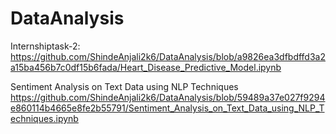 # DataAnalysis

Internshiptask-2:
https://github.com/ShindeAnjali2k6/DataAnalysis/blob/a9826ea3dfbdffd3a2a15ba456b7c0df15b6fada/Heart_Disease_Predictive_Model.ipynb


Sentiment Analysis on Text Data using NLP Techniques
https://github.com/ShindeAnjali2k6/DataAnalysis/blob/59489a37e027f9294e860114b4665e8fe2b55791/Sentiment_Analysis_on_Text_Data_using_NLP_Techniques.ipynb
